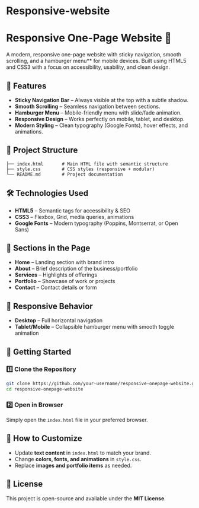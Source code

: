 # Responsive-website

# Responsive One-Page Website 🚀

A modern, responsive one-page website with sticky navigation, smooth scrolling, and a hamburger menu** for mobile devices. Built using HTML5 and CSS3 with a focus on accessibility, usability, and clean design.

## 📌 Features

* **Sticky Navigation Bar** – Always visible at the top with a subtle shadow.
* **Smooth Scrolling** – Seamless navigation between sections.
* **Hamburger Menu** – Mobile-friendly menu with slide/fade animation.
* **Responsive Design** – Works perfectly on mobile, tablet, and desktop.
* **Modern Styling** – Clean typography (Google Fonts), hover effects, and animations.

## 📂 Project Structure

```
├── index.html       # Main HTML file with semantic structure
├── style.css        # CSS styles (responsive + modular)
└── README.md        # Project documentation
```

## 🛠 Technologies Used

* **HTML5** – Semantic tags for accessibility & SEO
* **CSS3** – Flexbox, Grid, media queries, animations
* **Google Fonts** – Modern typography (Poppins, Montserrat, or Open Sans)

## 📍 Sections in the Page

* **Home** – Landing section with brand intro
* **About** – Brief description of the business/portfolio
* **Services** – Highlights of offerings
* **Portfolio** – Showcase of work or projects
* **Contact** – Contact details or form

## 📱 Responsive Behavior

* **Desktop** – Full horizontal navigation
* **Tablet/Mobile** – Collapsible hamburger menu with smooth toggle animation

## 🚀 Getting Started

### 1️⃣ Clone the Repository

```bash
git clone https://github.com/your-username/responsive-onepage-website.git
cd responsive-onepage-website
```

### 2️⃣ Open in Browser

Simply open the `index.html` file in your preferred browser.

## 🎯 How to Customize

* Update **text content** in `index.html` to match your brand.
* Change **colors, fonts, and animations** in `style.css`.
* Replace **images and portfolio items** as needed.

## 📝 License

This project is open-source and available under the **MIT License**.


